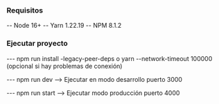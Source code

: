 ### Requisitos

-- Node 16+
-- Yarn 1.22.19
-- NPM 8.1.2

### Ejecutar proyecto

--- npm run install -legacy-peer-deps o yarn --network-timeout 100000 (opcional si hay problemas de conexión)

--- npm run dev --> Ejecutar en modo desarrollo puerto 3000

--- npm run start --> Ejecutar modo producción puerto 4000